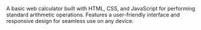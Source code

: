 A basic web calculator built with HTML, CSS, and JavaScript for performing standard arithmetic operations. Features a user-friendly interface and responsive design for seamless use on any device. 
